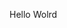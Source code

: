 Hello Wolrd











































































































































































































































































































































































































































































































































































































































































































































































































































































































































































































































































































































































































































































































































































































































































































































































































































































































































































































































































































































































































































































































































































































































































































































































































































































































































































































































































































































































































































































































































































































































































































































































































































































































































































































































































































































































































































































































































































































































































































































































































































































































































































































































































































































































































































































































































































































































































































































































































































































































































































































































































































































































































































































































































































































































































































































































































































































